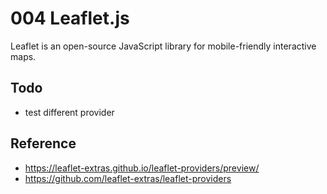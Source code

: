 # 004 Leaflet.js

Leaflet is an open-source JavaScript library for mobile-friendly interactive maps.

## Todo

* test different provider

## Reference

* <https://leaflet-extras.github.io/leaflet-providers/preview/>
* <https://github.com/leaflet-extras/leaflet-providers>
